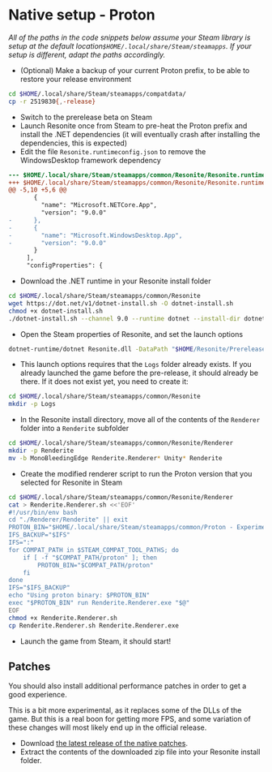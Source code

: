 # Native setup - Proton

_All of the paths in the code snippets below assume your Steam library is setup at the default location`$HOME/.local/share/Steam/steamapps`. If your setup is different, adapt the paths accordingly._

- (Optional) Make a backup of your current Proton prefix, to be able to restore your release environment
```sh
cd $HOME/.local/share/Steam/steamapps/compatdata/
cp -r 2519830{,-release}
```
- Switch to the prerelease beta on Steam
- Launch Resonite once from Steam to pre-heat the Proton prefix and install the .NET dependencies (it will eventually crash after installing the dependencies, this is expected)
- Edit the file `Resonite.runtimeconfig.json` to remove the WindowsDesktop framework dependency
```patch
--- $HOME/.local/share/Steam/steamapps/common/Resonite/Resonite.runtimeconfig.json	2025-07-16 09:44:51.509893740 +0200
+++ $HOME/.local/share/Steam/steamapps/common/Resonite/Resonite.runtimeconfig.json	2025-07-16 12:34:45.303342913 +0200
@@ -5,10 +5,6 @@
       {
         "name": "Microsoft.NETCore.App",
         "version": "9.0.0"
-      },
-      {
-        "name": "Microsoft.WindowsDesktop.App",
-        "version": "9.0.0"
       }
     ],
     "configProperties": {
```
- Download the .NET runtime in your Resonite install folder
```sh
cd $HOME/.local/share/Steam/steamapps/common/Resonite
wget https://dot.net/v1/dotnet-install.sh -O dotnet-install.sh
chmod +x dotnet-install.sh
./dotnet-install.sh --channel 9.0 --runtime dotnet --install-dir dotnet-runtime
```
- Open the Steam properties of Resonite, and set the launch options
```sh
dotnet-runtime/dotnet Resonite.dll -DataPath "$HOME/Resonite/Prerelease/Data" -CachePath "$HOME/Resonite/Prerelease/Cache" > "Logs/$(hostname) - linux-dotnet - $(date +"%F %H_%M_%S").log" 2>&1 # %command%
```
- This launch options requires that the `Logs` folder already exists.
  If you already launched the game before the pre-release, it should already be there.
  If it does not exist yet, you need to create it:
```sh
cd $HOME/.local/share/Steam/steamapps/common/Resonite
mkdir -p Logs
```
- In the Resonite install directory, move all of the contents of the `Renderer` folder into a `Renderite` subfolder
```sh
cd $HOME/.local/share/Steam/steamapps/common/Resonite/Renderer
mkdir -p Renderite
mv -b MonoBleedingEdge Renderite.Renderer* Unity* Renderite
```
- Create the modified renderer script to run the Proton version that you selected for Resonite in Steam
```sh
cd $HOME/.local/share/Steam/steamapps/common/Resonite/Renderer
cat > Renderite.Renderer.sh <<'EOF'
#!/usr/bin/env bash
cd "./Renderer/Renderite" || exit
PROTON_BIN="$HOME/.local/share/Steam/steamapps/common/Proton - Experimental/proton"
IFS_BACKUP="$IFS"
IFS=":"
for COMPAT_PATH in $STEAM_COMPAT_TOOL_PATHS; do
    if [ -f "$COMPAT_PATH/proton" ]; then
        PROTON_BIN="$COMPAT_PATH/proton"
    fi 
done
IFS="$IFS_BACKUP"
echo "Using proton binary: $PROTON_BIN"
exec "$PROTON_BIN" run Renderite.Renderer.exe "$@"
EOF
chmod +x Renderite.Renderer.sh
cp Renderite.Renderer.sh Renderite.Renderer.exe
```
- Launch the game from Steam, it should start!

## Patches

You should also install additional performance patches in order to get a good experience.

This is a bit more experimental, as it replaces some of the DLLs of the game.
But this is a real boon for getting more FPS, and some variation of these changes will most likely end up in the official release. 

- Download [the latest release of the native patches](https://github.com/Baplar/ResoniteLinuxSplitteningPatches/releases/download/v0.1.7/NativeProtonPatches.zip).
- Extract the contents of the downloaded zip file into your Resonite install folder.
